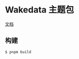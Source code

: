 # Wakedata 主题包

[文档](https://wakeadmin.wakedata.com/mapp/advanced/theme.html)

## 构建

```shell
$ pnpm build
```

